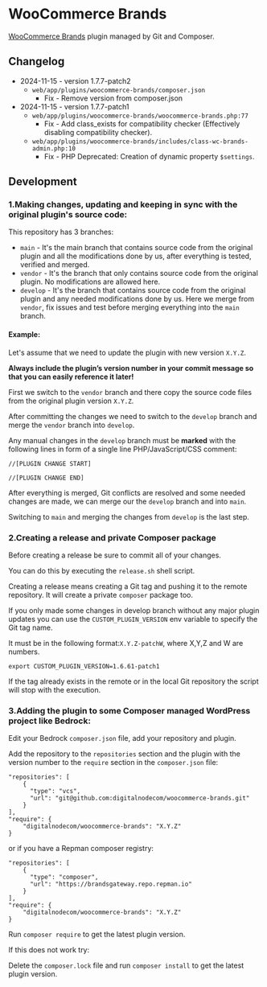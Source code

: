 # WooCommerce Brands

[WooCommerce Brands](https://woocommerce.com/products/brands/) plugin managed by Git and Composer.

## Changelog

- 2024-11-15 - version 1.7.7-patch2
  - `web/app/plugins/woocommerce-brands/composer.json`
    - Fix - Remove version from composer.json
- 2024-11-15 - version 1.7.7-patch1
  - `web/app/plugins/woocommerce-brands/woocommerce-brands.php:77`
    - Fix - Add class_exists for compatibility checker (Effectively disabling compatibility checker).
  - `web/app/plugins/woocommerce-brands/includes/class-wc-brands-admin.php:10`
    - Fix - PHP Deprecated: Creation of dynamic property `$settings`.

## Development

### 1.Making changes, updating and keeping in sync with the original plugin's source code:

This repository has 3 branches:
- `main` - It's the main branch that contains source code from the original plugin and all the modifications done by us, after everything is tested, verified and merged.
- `vendor` - It's the branch that only contains source code from the original plugin. No modifications are allowed here.
- `develop` - It's the branch that contains source code from the original plugin and any needed modifications done by us. Here we merge from `vendor`, fix issues and test before merging everything into the `main` branch.

#### **Example:**

Let's assume that we need to update the plugin with new version `X.Y.Z`.

**Always include the plugin’s version number in your commit message so that you can easily reference it later!**

First we switch to the `vendor` branch and there copy the source code files from the original plugin version `X.Y.Z`.

After committing the changes we need to switch to the `develop` branch and merge the `vendor` branch into `develop`.

Any manual changes in the `develop` branch must be **marked** with the following lines in form of a single line PHP/JavaScript/CSS comment:

```
//[PLUGIN CHANGE START]

//[PLUGIN CHANGE END]
```

After everything is merged, Git conflicts are resolved and some needed changes are made, we can merge our the `develop` branch and into `main`.

Switching to `main` and merging the changes from `develop` is the last step.

### 2.Creating a release and private Composer package

Before creating a release be sure to commit all of your changes.

You can do this by executing the ```release.sh``` shell script.

Creating a release means creating a Git tag and pushing it to the remote repository. It will create a private ```composer``` package too.

If you only made some changes in develop branch without any major plugin updates you can use the ```CUSTOM_PLUGIN_VERSION``` env variable
to specify the Git tag name.

It must be in the following format:```X.Y.Z-patchW```, where X,Y,Z and W are numbers.

```
export CUSTOM_PLUGIN_VERSION=1.6.61-patch1
```

If the tag already exists in the remote or in the local Git repository the script will stop with the execution.

### 3.Adding the plugin to some Composer managed WordPress project like Bedrock:

Edit your Bedrock `composer.json` file, add your repository and plugin.

Add the repository to the `repositories` section and the plugin with the version number to the `require` section in the `composer.json` file:

```
"repositories": [
    {
      "type": "vcs",
      "url": "git@github.com:digitalnodecom/woocommerce-brands.git"
    }
],
"require": {
    "digitalnodecom/woocommerce-brands": "X.Y.Z"
}
```

or if you have a Repman composer registry:

```
"repositories": [
    {
      "type": "composer",
      "url": "https://brandsgateway.repo.repman.io"
    }
],
"require": {
    "digitalnodecom/woocommerce-brands": "X.Y.Z"
}
```

Run `composer require` to get the latest plugin version.

If this does not work try:

Delete the ```composer.lock``` file and  run `composer install` to get the latest plugin version.